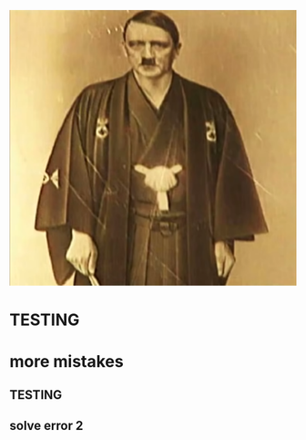 <p align="center">
    <img src="./hhuh2.png" alt="img">
</p>
<h1>TESTING<h1>
more mistakes
<h2>TESTING<h2>
solve error 2
